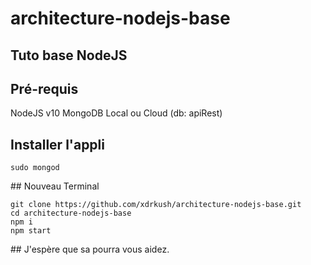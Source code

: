 # architecture-nodejs-base

## Tuto base NodeJS

## Pré-requis

NodeJS v10
MongoDB Local ou Cloud (db: apiRest)

## Installer l'appli

```
sudo mongod
```
## Nouveau Terminal

```
git clone https://github.com/xdrkush/architecture-nodejs-base.git
cd architecture-nodejs-base
npm i
npm start
```

## J'espère que sa pourra vous aidez.
